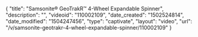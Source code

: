 {
    "title": "Samsonite&reg; GeoTrakR&trade; 4-Wheel Expandable Spinner",
    "description": "",
    "videoid": "110002109",
    "date_created": "1502524814",
    "date_modified": "1504247456",
    "type": "captivate",
    "layout": "video",
    "url": "\/v\/samsonite-geotrakr-4-wheel-expandable-spinner\/110002109"
}